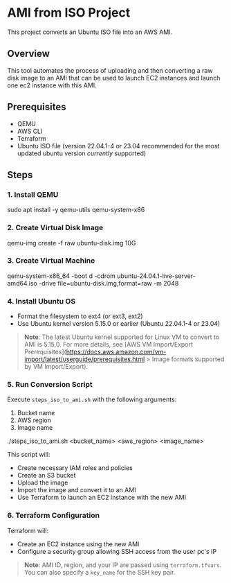 # AMI from ISO Project

This project converts an Ubuntu ISO file into an AWS AMI.

## Overview

This tool automates the process of uploading and then converting a raw disk image to an AMI that can be used to launch EC2 instances and launch one ec2 instance with this AMI.

## Prerequisites

- QEMU
- AWS CLI
- Terraform
- Ubuntu ISO file (version 22.04.1-4 or 23.04 recommended for the most updated ubuntu version *currently* supported)

## Steps

### 1. Install QEMU
sudo apt install -y qemu-utils qemu-system-x86

### 2. Create Virtual Disk Image
qemu-img create -f raw ubuntu-disk.img 10G


### 3. Create Virtual Machine
qemu-system-x86_64 -boot d -cdrom ubuntu-24.04.1-live-server-amd64.iso -drive file=ubuntu-disk.img,format=raw -m 2048


### 4. Install Ubuntu OS
- Format the filesystem to ext4 (or ext3, ext2)
- Use Ubuntu kernel version 5.15.0 or earlier (Ubuntu 22.04.1-4 or 23.04)

> **Note**: The latest Ubuntu kernel supported for Linux VM to convert to AMI is 5.15.0. For more details, see [AWS VM Import/Export Prerequisites](https://docs.aws.amazon.com/vm-import/latest/userguide/prerequisites.html > Image formats supported by VM Import/Export).

### 5. Run Conversion Script

Execute `steps_iso_to_ami.sh` with the following arguments:

1. Bucket name
2. AWS region
3. Image name

./steps_iso_to_ami.sh <bucket_name> <aws_region> <image_name>

This script will:
- Create necessary IAM roles and policies
- Create an S3 bucket
- Upload the image
- Import the image and convert it to an AMI
- Use Terraform to launch an EC2 instance with the new AMI

### 6. Terraform Configuration

Terraform will:
- Create an EC2 instance using the new AMI
- Configure a security group allowing SSH access from the user pc's IP

> **Note**: AMI ID, region, and your IP are passed using `terraform.tfvars`. You can also specify a `key_name` for the SSH key pair.
 